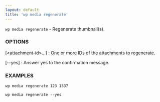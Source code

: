 ```yaml
---
layout: default
title: 'wp media regenerate'
---
```


`wp media regenerate` - Regenerate thumbnail(s).

### OPTIONS

[&lt;attachment-id&gt;...]
: One or more IDs of the attachments to regenerate.

[--yes]
: Answer yes to the confirmation message.

### EXAMPLES

    wp media regenerate 123 1337

    wp media regenerate --yes

